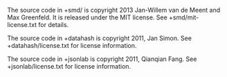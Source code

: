 The source code in +smd/ is copyright 2013 Jan-Willem van de Meent and Max Greenfeld. It is released under the MIT license. See +smd/mit-license.txt for details. 

The source code in +datahash is copyright 2011, Jan Simon. See +datahash/license.txt for license information.

The source code in +jsonlab is copyright 2011, Qianqian Fang. See +jsonlab/license.txt for license information.
